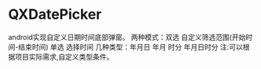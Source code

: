 # QXDatePicker
android实现自定义日期时间底部弹窗。
两种模式：双选 自定义筛选范围(开始时间-结束时间)
         单选 选择时间
几种类型：年月日
         年月
         时分
         年月日时分
 注:可以根据项目实际需求,自定义类型条件。

